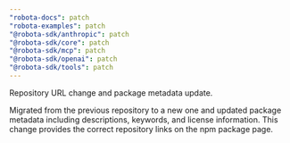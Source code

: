```yaml
---
"robota-docs": patch
"robota-examples": patch
"@robota-sdk/anthropic": patch
"@robota-sdk/core": patch
"@robota-sdk/mcp": patch
"@robota-sdk/openai": patch
"@robota-sdk/tools": patch
---
```


Repository URL change and package metadata update.

Migrated from the previous repository to a new one and updated package metadata including descriptions, keywords, and license information. This change provides the correct repository links on the npm package page.

